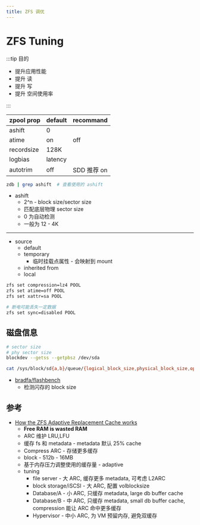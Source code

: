 ```yaml
---
title: ZFS 调优
---
```


# ZFS Tuning

:::tip 目的

- 提升应用性能
- 提升 读
- 提升 写
- 提升 空间使用率

:::

| zpool prop | default | recommand   |
| ---------- | ------- | ----------- |
| ashift     | 0       |             |
| atime      | on      | off         |
| recordsize | 128K    |
| logbias    | latency |
| autotrim   | off     | SDD 推荐 on |

```bash
zdb | grep ashift  # 查看使用的 ashift
```

- ashift
  - 2^n - block size/sector size
  - 匹配底层物理 sector size
  - 0 为自动检测
  - 一般为 12 - 4K

---

- source
  - default
  - temporary
    - 临时挂载点属性 - 会映射到 mount
  - inherited from
  - local

```bash
zfs set compression=lz4 POOL
zfs set atime=off POOL
zfs set xattr=sa POOL

# 断电可能丢失一定数据
zfs set sync=disabled POOL
```

## 磁盘信息

```bash
# sector size
# phy sector size
blockdev --getss --getpbsz /dev/sda

cat /sys/block/sd{a,b}/queue/{logical_block_size,physical_block_size,optimal_io_size}
```

- [bradfa/flashbench](https://github.com/bradfa/flashbench)
  - 检测闪存的 block size

## 参考

- [How the ZFS Adaptive Replacement Cache works](https://www.youtube.com/watch?v=1Wo3i2gkAIk)
  - **Free RAM is wasted RAM**
  - ARC 维护 LRU,LFU
  - 缓存 fs 和 metadata - metadata 默认 25% cache
  - Compress ARC - 存储更多缓存
  - block - 512b - 16MB
  - 基于内存压力调整使用的缓存量 - adaptive
  - tuning
    - file server - 大 ARC, 缓存更多 metadata, 可考虑 L2ARC
    - block storage/iSCSI - 大 ARC, 配置 volblocksize
    - Database/A - 小 ARC, 只缓存 metadata, large db buffer cache
    - Database/B - 中 ARC, 只缓存 metadata, small db buffer cache, compression 能让 ARC 命中更多缓存
    - Hypervisor - 中小 ARC, 为 VM 预留内存, 避免双缓存
